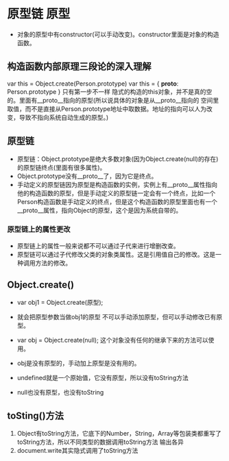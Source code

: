 # 原型链 原型

* 对象的原型中有constructor(可以手动改变)。constructor里面是对象的构造函数。

## 构造函数内部原理三段论的深入理解

var this = Object.create(Person.prototype)
var  this = {
    __proto__: Person.prototype
}
只有第一步不一样   隐式的构造的this对象，并不是真的空的。里面有__proto__指向的原型(所以说具体的对象是从__proto__指向的
空间里取值，而不是直接从Person.prototype地址中取数据。地址的指向可以人为改变，导致不指向系统自动生成的原型。)

## 原型链

* 原型链：Object.prototype是绝大多数对象(因为Object.create(null)的存在)的原型链终点(里面有很多属性)。
* Object.prototype没有__proto__了，因为它是终点。
* 手动定义的原型链因为原型是构造函数的实例，实例上有__proto__属性指向他的构造函数的原型，但是手动定义的原型链一定会有一个终点，比如一个Person构造函数是手动定义的终点，但是这个构造函数的原型里面也有一个__proto__属性，指向Object的原型，这个是因为系统自带的。

### 原型链上的属性更改

* 原型链上的属性一般来说都不可以通过子代来进行增删改查。
* 原型链可以通过子代修改父类的对象类属性。这是引用值自己的修改。这是一种调用方法的修改。

## Object.create()

* var obj1 = Object.create(原型);
* 就会把原型参数当做obj1的原型 不可以手动添加原型，但可以手动修改已有原型。

* var obj = Object.create(null); 这个对象没有任何的继承下来的方法可以使用。
* obj是没有原型的，手动加上原型是没有用的。

* undefined就是一个原始值，它没有原型，所以没有toString方法
* null也没有原型，也没有toString

## toSting()方法

1. Object有toString方法，它底下的Number，String，Array等包装类都重写了toString方法，所以不同类型的数据调用toString方法
输出各异
2. document.write其实隐式调用了toString方法

